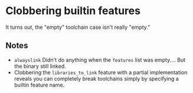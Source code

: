 # Clobbering builtin features
It turns out, the "empty" toolchain case isn't really "empty."

## Notes
* `alwayslink` Didn't do anything when the `features` list was empty.... But the
  binary still linked.
* Clobbering the `libraries_to_link` feature with a partial implementation
  reveals you can completely break toolchains simply by specifying a builtin
  feature name.
